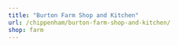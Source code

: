 ```yaml
---
title: "Burton Farm Shop and Kitchen"
url: /chippenham/burton-farm-shop-and-kitchen/
shop: farm
---
```

